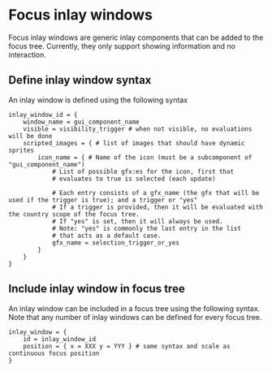 # Focus inlay windows
Focus inlay windows are generic inlay components that can be added
to the focus tree. Currently, they only support showing information
and no interaction.

## Define inlay window syntax
An inlay window is defined using the following syntax
```
inlay_window_id = {
    window_name = gui_component_name
    visible = visibility_trigger # when not visible, no evaluations will be done
    scripted_images = { # list of images that should have dynamic sprites
        icon_name = { # Name of the icon (must be a subcomponent of "gui_component_name")
            # List of possible gfx:es for the icon, first that
            # evaluates to true is selected (each update)

            # Each entry consists of a gfx_name (the gfx that will be used if the trigger is true); and a trigger or "yes"
            # If a trigger is provided, then it will be evaluated with the country scope of the focus tree.
            # If "yes" is set, then it will always be used.
            # Note: "yes" is commonly the last entry in the list
            # that acts as a default case.
            gfx_name = selection_trigger_or_yes
        }
    }
}
```

## Include inlay window in focus tree
An inlay window can be included in a focus tree using the following syntax. Note that any number of inlay windows can be defined for every focus tree.

```
inlay_window = {
    id = inlay_window_id
    position = { x = XXX y = YYY } # same syntax and scale as continuous focus position
}
```